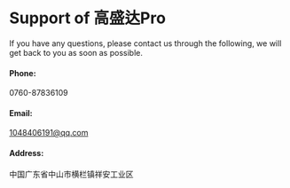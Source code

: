 # Support of 高盛达Pro
If you have any questions, please contact us through the following, we will get back to you as soon as possible.

#### Phone:
0760-87836109

#### Email:
1048406191@qq.com

#### Address:
中国广东省中山市横栏镇祥安工业区